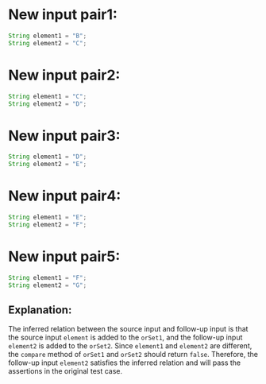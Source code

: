 # New input pair1:
```java
String element1 = "B";
String element2 = "C";
```

# New input pair2:
```java
String element1 = "C";
String element2 = "D";
```

# New input pair3:
```java
String element1 = "D";
String element2 = "E";
```

# New input pair4:
```java
String element1 = "E";
String element2 = "F";
```

# New input pair5:
```java
String element1 = "F";
String element2 = "G";
```

## Explanation:
The inferred relation between the source input and follow-up input is that the source input `element` is added to the `orSet1`, and the follow-up input `element2` is added to the `orSet2`. Since `element1` and `element2` are different, the `compare` method of `orSet1` and `orSet2` should return `false`. Therefore, the follow-up input `element2` satisfies the inferred relation and will pass the assertions in the original test case.
